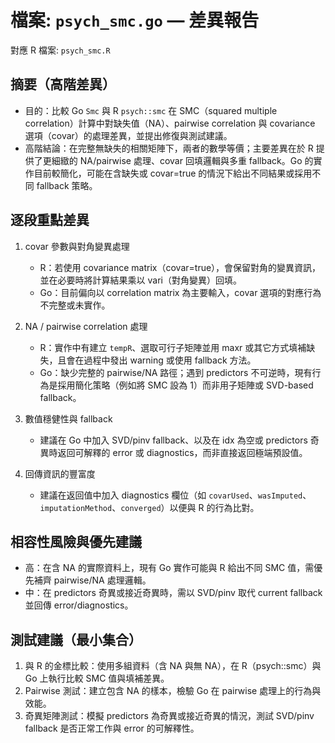 # 檔案: `psych_smc.go` — 差異報告

對應 R 檔案: `psych_smc.R`

## 摘要（高階差異）

- 目的：比較 Go `Smc` 與 R `psych::smc` 在 SMC（squared multiple correlation）計算中對缺失值（NA）、pairwise correlation 與 covariance 選項（covar）的處理差異，並提出修復與測試建議。
- 高階結論：在完整無缺失的相關矩陣下，兩者的數學等價；主要差異在於 R 提供了更細緻的 NA/pairwise 處理、covar 回填邏輯與多重 fallback。Go 的實作目前較簡化，可能在含缺失或 covar=true 的情況下給出不同結果或採用不同 fallback 策略。

## 逐段重點差異

1. covar 參數與對角變異處理

   - R：若使用 covariance matrix（covar=true），會保留對角的變異資訊，並在必要時將計算結果乘以 vari（對角變異）回填。
   - Go：目前偏向以 correlation matrix 為主要輸入，covar 選項的對應行為不完整或未實作。

2. NA / pairwise correlation 處理

   - R：實作中有建立 `tempR`、選取可行子矩陣並用 maxr 或其它方式填補缺失，且會在過程中發出 warning 或使用 fallback 方法。
   - Go：缺少完整的 pairwise/NA 路徑；遇到 predictors 不可逆時，現有行為是採用簡化策略（例如將 SMC 設為 1）而非用子矩陣或 SVD-based fallback。

3. 數值穩健性與 fallback

   - 建議在 Go 中加入 SVD/pinv fallback、以及在 idx 為空或 predictors 奇異時返回可解釋的 error 或 diagnostics，而非直接返回極端預設值。

4. 回傳資訊的豐富度

   - 建議在返回值中加入 diagnostics 欄位（如 `covarUsed`、`wasImputed`、`imputationMethod`、`converged`）以便與 R 的行為比對。

## 相容性風險與優先建議

- 高：在含 NA 的實際資料上，現有 Go 實作可能與 R 給出不同 SMC 值，需優先補齊 pairwise/NA 處理邏輯。
- 中：在 predictors 奇異或接近奇異時，需以 SVD/pinv 取代 current fallback 並回傳 error/diagnostics。

## 測試建議（最小集合）

1. 與 R 的金標比較：使用多組資料（含 NA 與無 NA），在 R（psych::smc）與 Go 上執行比較 SMC 值與填補差異。
2. Pairwise 測試：建立包含 NA 的樣本，檢驗 Go 在 pairwise 處理上的行為與效能。
3. 奇異矩陣測試：模擬 predictors 為奇異或接近奇異的情況，測試 SVD/pinv fallback 是否正常工作與 error 的可解釋性。
